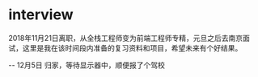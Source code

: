 # interview
2018年11月21日离职，从全栈工程师变为前端工程师专精，元旦之后去南京面试，这里是我在该时间段内准备的复习资料和项目，希望未来有个好结果。

-- 
12月5日 归家，等待显示器中，顺便报了个驾校

